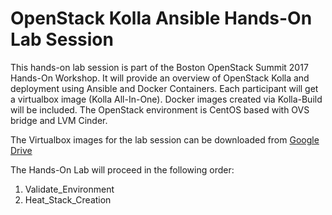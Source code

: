 # OpenStack Kolla Ansible Hands-On Lab Session

This hands-on lab session is part of the Boston OpenStack Summit 2017
Hands-On Workshop.  It will provide an overview of OpenStack Kolla and 
deployment using Ansible and Docker Containers.  Each participant will 
get a virtualbox image (Kolla All-In-One).  Docker images created via 
Kolla-Build will be included.  The OpenStack environment is CentOS based
with OVS bridge and LVM Cinder.

The Virtualbox images for the lab session can be downloaded from [Google Drive](https://drive.google.com/drive/folders/0B4s2vD6eSZllZlFTdU1QZ001eXc?usp=sharing)


The Hands-On Lab will proceed in the following order:

1. Validate_Environment
2. Heat_Stack_Creation
